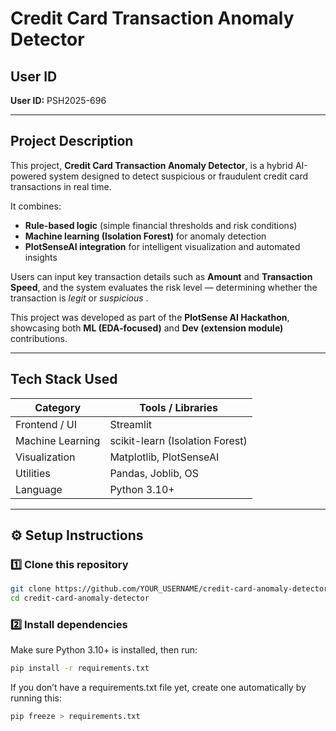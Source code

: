 # Credit Card Transaction Anomaly Detector

## User ID
**User ID:** PSH2025-696

---

## Project Description
This project, **Credit Card Transaction Anomaly Detector**, is a hybrid AI-powered system designed to detect suspicious or fraudulent credit card transactions in real time.

It combines:
- **Rule-based logic** (simple financial thresholds and risk conditions)
- **Machine learning (Isolation Forest)** for anomaly detection
- **PlotSenseAI integration** for intelligent visualization and automated insights

Users can input key transaction details such as **Amount** and **Transaction Speed**, and the system evaluates the risk level — determining whether the transaction is *legit* or *suspicious* .  

This project was developed as part of the **PlotSense AI Hackathon**, showcasing both **ML (EDA-focused)** and **Dev (extension module)** contributions.

---

## Tech Stack Used
| Category | Tools / Libraries |
|-----------|-------------------|
| Frontend / UI | Streamlit |
| Machine Learning | scikit-learn (Isolation Forest) |
| Visualization | Matplotlib, PlotSenseAI |
| Utilities | Pandas, Joblib, OS |
| Language | Python 3.10+ |

---

## ⚙️ Setup Instructions

### 1️⃣ Clone this repository
```bash
git clone https://github.com/YOUR_USERNAME/credit-card-anomaly-detector.git
cd credit-card-anomaly-detector
```
### 2️⃣ Install dependencies

Make sure Python 3.10+ is installed, then run:

```bash
pip install -r requirements.txt
```

If you don’t have a requirements.txt file yet, create one automatically by running this:

```bash
pip freeze > requirements.txt
```
